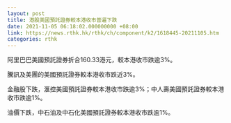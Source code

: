 ```yaml
---
layout: post
title: 港股美國預託證券較本港收市普遍下跌
date: 2021-11-05 06:18:02.000000000 +08:00
link: https://news.rthk.hk/rthk/ch/component/k2/1618445-20211105.htm
categories: rthk
---
```


阿里巴巴美國預託證券折合160.33港元，較本港收市跌逾3%。

騰訊及美團的美國預託證券較本港收市跌近3%。

金融股下跌，滙控美國預託證券較本港收市跌逾3%；中人壽美國預託證券較本港收市跌逾1%。

油價下跌，中石油及中石化美國預託證券較本港收市跌逾1%。
